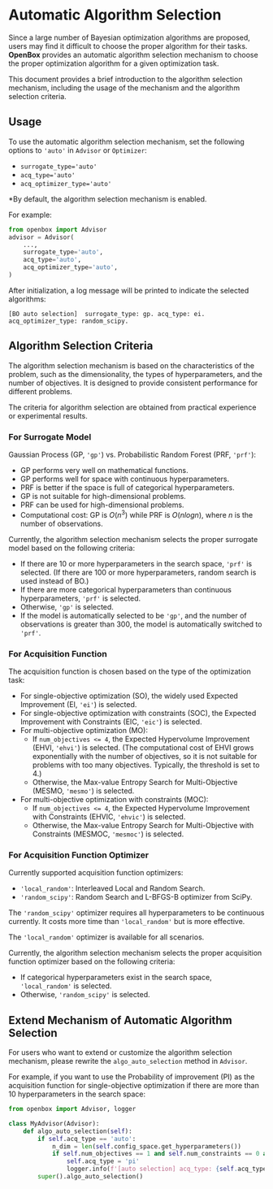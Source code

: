 # Automatic Algorithm Selection

Since a large number of Bayesian optimization algorithms are proposed,
users may find it difficult to choose the proper algorithm for their tasks.
**OpenBox** provides an automatic algorithm selection mechanism to choose the proper 
optimization algorithm for a given optimization task.

This document provides a brief introduction to the algorithm selection mechanism,
including the usage of the mechanism and the algorithm selection criteria.


## Usage

To use the automatic algorithm selection mechanism,
set the following options to `'auto'` in `Advisor` or `Optimizer`:
+ `surrogate_type='auto'`
+ `acq_type='auto'`
+ `acq_optimizer_type='auto'`

\*By default, the algorithm selection mechanism is enabled.

For example:
```python
from openbox import Advisor
advisor = Advisor(
    ...,
    surrogate_type='auto',
    acq_type='auto',
    acq_optimizer_type='auto',
)
```

After initialization, a log message will be printed to indicate the selected algorithms:
```
[BO auto selection]  surrogate_type: gp. acq_type: ei. acq_optimizer_type: random_scipy.
```


## Algorithm Selection Criteria

The algorithm selection mechanism is based on the characteristics of the problem, 
such as the dimensionality, the types of hyperparameters, and the number of objectives. 
It is designed to provide consistent performance for different problems.

The criteria for algorithm selection are obtained from practical experience or experimental results.

### For Surrogate Model

Gaussian Process (GP, `'gp'`) vs. Probabilistic Random Forest (PRF, `'prf'`):
+ GP performs very well on mathematical functions.
+ GP performs well for space with continuous hyperparameters.
+ PRF is better if the space is full of categorical hyperparameters.
+ GP is not suitable for high-dimensional problems.
+ PRF can be used for high-dimensional problems.
+ Computational cost: GP is $O(n^3)$ while PRF is $O(nlogn)$, where $n$ is the number of observations.

Currently, the algorithm selection mechanism selects the proper surrogate model based on the following criteria:
+ If there are 10 or more hyperparameters in the search space, `'prf'` is selected.
  (If there are 100 or more hyperparameters, random search is used instead of BO.)
+ If there are more categorical hyperparameters than continuous hyperparameters, `'prf'` is selected.
+ Otherwise, `'gp'` is selected.
+ If the model is automatically selected to be `'gp'`, and the number of observations is greater than 300,
  the model is automatically switched to `'prf'`.

### For Acquisition Function

The acquisition function is chosen based on the type of the optimization task:

+ For single-objective optimization (SO), the widely used Expected Improvement (EI, `'ei'`) is selected.
+ For single-objective optimization with constraints (SOC), the Expected Improvement with Constraints (EIC, `'eic'`) 
  is selected.
+ For multi-objective optimization (MO):
  + If `num_objectives <= 4`, the Expected Hypervolume Improvement (EHVI, `'ehvi'`) is selected.
    (The computational cost of EHVI grows exponentially with the number of objectives, 
    so it is not suitable for problems with too many objectives. Typically, the threshold is set to 4.)
  + Otherwise, the Max-value Entropy Search for Multi-Objective (MESMO, `'mesmo'`) is selected.
+ For multi-objective optimization with constraints (MOC):
  + If `num_objectives <= 4`, the Expected Hypervolume Improvement with Constraints (EHVIC, `'ehvic'`) is selected.
  + Otherwise, the Max-value Entropy Search for Multi-Objective with Constraints (MESMOC, `'mesmoc'`) is selected.

### For Acquisition Function Optimizer

Currently supported acquisition function optimizers:
+ `'local_random'`: Interleaved Local and Random Search.
+ `'random_scipy'`: Random Search and L-BFGS-B optimizer from SciPy.

The `'random_scipy'` optimizer requires all hyperparameters to be continuous currently.
It costs more time than `'local_random'` but is more effective.

The `'local_random'` optimizer is available for all scenarios.

Currently, the algorithm selection mechanism selects the proper acquisition function optimizer 
based on the following criteria:
+ If categorical hyperparameters exist in the search space, `'local_random'` is selected.
+ Otherwise, `'random_scipy'` is selected.


## Extend Mechanism of Automatic Algorithm Selection

For users who want to extend or customize the algorithm selection mechanism,
please rewrite the `algo_auto_selection` method in `Advisor`.

For example, if you want to use the Probability of improvement (PI) as the acquisition function 
for single-objective optimization if there are more than 10 hyperparameters in the search space:

```python
from openbox import Advisor, logger

class MyAdvisor(Advisor):
    def algo_auto_selection(self):
        if self.acq_type == 'auto':
            n_dim = len(self.config_space.get_hyperparameters())
            if self.num_objectives == 1 and self.num_constraints == 0 and n_dim > 10:
                self.acq_type = 'pi'
                logger.info(f'[auto selection] acq_type: {self.acq_type}')
        super().algo_auto_selection()
```
